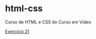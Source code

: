 # html-css
 Curso de HTML e CSS do Curso em Video

<a href= "https://nikao777.github.io/html-css/Exerc%C3%ADcios/ex0021/Desafio10.1/Android.html"> Exercício 21